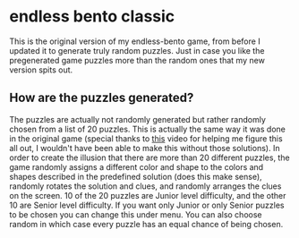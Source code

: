 # endless bento classic
This is the original version of my endless-bento game, from before I updated it to generate truly random puzzles. Just in case you like the pregenerated game puzzles more than the random ones that my new version spits out.

## How are the puzzles generated?
The puzzles are actually not randomly generated but rather randomly chosen from a list of 20 puzzles. This is actually the same way it was done in the original game (special thanks to [this](https://www.youtube.com/watch?v=MdZdbBqDUuM) video for helping me figure this all out, I wouldn't have been able to make this without those solutions). In order to create the illusion that there are more than 20 different puzzles, the game randomly assigns a different color and shape to the colors and shapes described in the predefined solution (does this make sense), randomly rotates the solution and clues, and randomly arranges the clues on the screen. 10 of the 20 puzzles are Junior level difficulty, and the other 10 are Senior level difficulty. If you want only Junior or only Senior puzzles to be chosen you can change this under menu. You can also choose random in which case every puzzle has an equal chance of being chosen.
